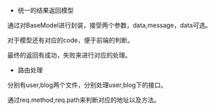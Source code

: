 - 统一的结果返回模型

通过对BaseModel进行封装，接受两个参数，data,message，data可选。

对于模型还有对应的code，便于前端的判断。

最终的返回有成功，失败来进行对应的处理。

- 路由处理

分别有user,blog两个文件，分别处理user,blog下的接口。

通过req.method,req.path来判断对应的地址以及方法。